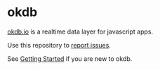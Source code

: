 # okdb

<a href="https://okdb.io">okdb.io</a> is a realtime data layer for javascript apps.

Use this repository to <a href="https://github.com/okdb-io/okdb/issues">report issues</a>.

See <a href="https://okdb.io/p/docs/getting-started">Getting Started</a> if you are new to okdb.


